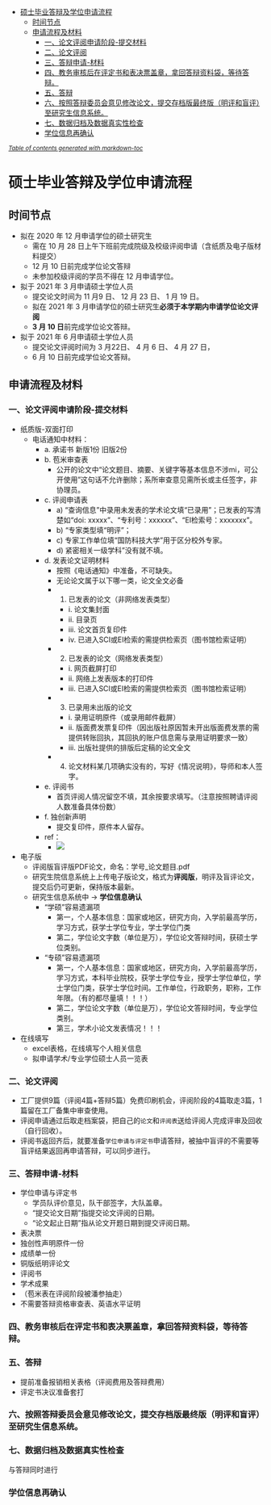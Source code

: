 - [硕士毕业答辩及学位申请流程](#-------------)
  * [时间节点](#----)
  * [申请流程及材料](#-------)
    + [一、论文评阅申请阶段-提交材料](#---------------)
    + [二、论文评阅](#------)
    + [三、答辩申请-材料](#---------)
    + [四、教务审核后在评定书和表决票盖章，拿回答辩资料袋，等待答辩。](#-------------------------------)
    + [五、答辩](#----)
    + [六、按照答辩委员会意见修改论文，提交存档版最终版（明评和盲评）至研究生信息系统。](#----------------------------------------)
    + [七、数据归档及数据真实性检查](#--------------)
    + [学位信息再确认](#-------)

<small><i><a href='http://ecotrust-canada.github.io/markdown-toc/'>Table of contents generated with markdown-toc</a></i></small>



# 硕士毕业答辩及学位申请流程
## 时间节点
- 拟在 2020 年 12 月申请学位的硕士研究生
    - 需在 10 月 28 日上午下班前完成院级及校级评阅申请（含纸质及电子版材料提交） 
    - 12 月 10 日前完成学位论文答辩
    - 未参加校级评阅的学员不得在 12 月申请学位。
- 拟于 2021 年 3 月申请硕士学位人员
    - 提交论文时间为 11 月9 日、 12 月 23 日、 1 月 19 日。 
    - 拟在 2021 年 3 月申请学位的硕士研究生**必须于本学期内申请学位论文评阅**
    - **3 月 10 日**前完成学位论文答辩。
- 拟于 2021 年 6 月申请硕士学位人员
    - 提交论文评阅时间为 3 月22日、 4 月 6 日、 4 月 27 日， 
    - 6 月 10 日前完成学位论文答辩。

## 申请流程及材料
### 一、论文评阅申请阶段-提交材料
- 纸质版-双面打印
    - 电话通知中材料：
        - a. 承诺书 新版1份 旧版2份
        - b. 苞米审查表
            - 公开的论文中“论文题目、摘要、关键字等基本信息不涉mi，可公开使用”这句话不允许删除；系所审查意见需所长或主任签字，非协理员。
        - c. 评阅申请表
            - a) “查询信息”中录用未发表的学术论文填“已录用”；已发表的写清楚如“doi: xxxxx”、“专利号：xxxxxx”、“EI检索号：xxxxxxx”。
            - b) “专家类型填“明评”；
            - c) 专家工作单位填“国防科技大学”用于区分校外专家。
            - d) 紧密相关一级学科”没有就不填。
        - d. 发表论文证明材料
            - 按照《电话通知》中准备，不可缺失。
            - 无论论文属于以下哪一类，论文全文必备
            - 1. 已发表的论文（非网络发表类型）
                - i. 论文集封面
                - ii. 目录页
                - iii. 论文首页复印件
                - iv. 已进入SCI或EI检索的需提供检索页（图书馆检索证明）
            - 2. 已发表的论文（网络发表类型）
                - i. 网页截屏打印
                - ii. 网络上发表版本的打印件
                - iii. 已进入SCI或EI检索的需提供检索页（图书馆检索证明）
            - 3. 已录用未出版的论文
                - i. 录用证明原件（或录用邮件截屏）
                - ii. 版面费发票复印件（因出版社原因暂未开出版面费发票的需提供转账回执，其回执的账户信息需与录用证明要求一致）
                - iii. 出版社提供的排版后定稿的论文全文
            - 4. 论文材料某几项确实没有的，写好《情况说明》，导师和本人签字。
        - e. 评阅书
            - 首页评阅人情况留空不填，其余按要求填写。（注意按照聘请评阅人数准备具体份数）
        - f. 独创新声明
            - 提交复印件，原件本人留存。
        - ref：
            - ![](https://firebasestorage.googleapis.com/v0/b/firescript-577a2.appspot.com/o/imgs%2Fapp%2Fdaily_zp%2Fc8w6FP2j98.png?alt=media&token=ca5f12e5-5bb5-4b7e-9594-fb2622230b83)
- 电子版
    - 评阅版盲评版PDF论文，命名：学号_论文题目.pdf
    - 研究生院信息系统上上传电子版论文，格式为**评阅版**，明评及盲评论文，提交后仍可更新，保持版本最新。
    - 研究生信息系统中 -> **学位信息确认**
        - “学硕”容易遗漏项
            - 第一，个人基本信息：国家或地区，研究方向，入学前最高学历，学习方式，获学士学位专业，学士学位门类
            - 第二，学位论文字数（单位是万），学位论文答辩时间，获硕士学位类别。
        - “专硕”容易遗漏项
            - 第一，个人基本信息：国家或地区，研究方向，入学前最高学历，学习方式，本科毕业院校，获学士学位专业，授学士学位单位，学士学位门类，获学士学位时间。工作单位，行政职务，职称，工作年限。（有的都尽量填！！！）
            - 第二，学位论文字数（单位是万），学位论文答辩时间，专业学位类别。
            - 第三，学术小论文发表情况！！！
- 在线填写
    - excel表格，在线填写个人相关信息
    - 拟申请学术/专业学位硕士人员一览表
### 二、论文评阅
- 工厂提供9篇（评阅4篇+答辩5篇）免费印刷机会，评阅阶段的4篇取走3篇，1篇留在工厂备集中审查使用。
- 评阅申请通过后取走档案袋，把自己的`论文`和`评阅表`送给评阅人完成评审及回收（自行回收）。
- 评阅书返回齐后，就要准备`学位申请与评定书`申请答辩，被抽中盲评的不需要等盲评结果返回再申请答辩，可以同步进行。
### 三、答辩申请-材料
- 学位申请与评定书
    - 学员队评价意见，队干部签字，大队盖章。
    - “提交论文日期”指提交论文评阅的日期。
    - “论文起止日期”指从论文开题日期到提交评阅日期。
- 表决票
- 独创性声明原件一份
- 成绩单一份
- 铜版纸明评论文
- 评阅书
- 学术成果
- （苞米表在评阅阶段被潘参抽走）
- 不需要答辩资格审查表、英语水平证明
### 四、教务审核后在评定书和表决票盖章，拿回答辩资料袋，等待答辩。
### 五、答辩
- 提前准备报销相关表格（评阅费用及答辩费用）
- 评定书决议准备套打
### 六、按照答辩委员会意见修改论文，提交存档版最终版（明评和盲评）至研究生信息系统。
### 七、数据归档及数据真实性检查
与答辩同时进行

### 学位信息再确认
